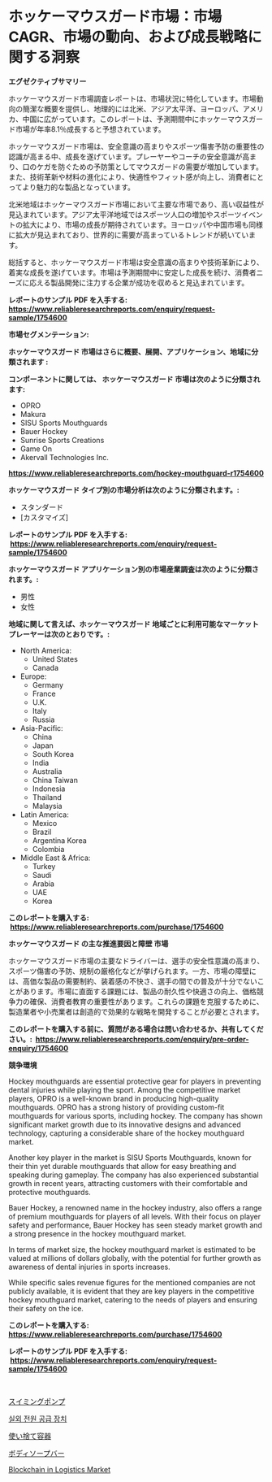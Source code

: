 <p><h1>ホッケーマウスガード市場：市場CAGR、市場の動向、および成長戦略に関する洞察</h1></p><p><strong>エグゼクティブサマリー</strong></p>
<p><p>ホッケーマウスガード市場調査レポートは、市場状況に特化しています。市場動向の簡潔な概要を提供し、地理的には北米、アジア太平洋、ヨーロッパ、アメリカ、中国に広がっています。このレポートは、予測期間中にホッケーマウスガード市場が年率8.1％成長すると予想されています。</p><p>ホッケーマウスガード市場は、安全意識の高まりやスポーツ傷害予防の重要性の認識が高まる中、成長を遂げています。プレーヤーやコーチの安全意識が高まり、口のケガを防ぐための予防策としてマウスガードの需要が増加しています。また、技術革新や材料の進化により、快適性やフィット感が向上し、消費者にとってより魅力的な製品となっています。</p><p>北米地域はホッケーマウスガード市場において主要な市場であり、高い収益性が見込まれています。アジア太平洋地域ではスポーツ人口の増加やスポーツイベントの拡大により、市場の成長が期待されています。ヨーロッパや中国市場も同様に拡大が見込まれており、世界的に需要が高まっているトレンドが続いています。</p><p>総括すると、ホッケーマウスガード市場は安全意識の高まりや技術革新により、着実な成長を遂げています。市場は予測期間中に安定した成長を続け、消費者ニーズに応える製品開発に注力する企業が成功を収めると見込まれています。</p></p>
<p><strong>レポートのサンプル PDF を入手する: <a href="https://www.reliableresearchreports.com/enquiry/request-sample/1754600">https://www.reliableresearchreports.com/enquiry/request-sample/1754600</a></strong></p>
<p><strong>市場セグメンテーション:</strong></p>
<p><strong> ホッケーマウスガード 市場はさらに概要、展開、アプリケーション、地域に分類されます :</strong></p>
<p><strong>コンポーネントに関しては、 ホッケーマウスガード 市場は次のように分類されます: &nbsp;</strong></p>
<p><ul><li>OPRO</li><li>Makura</li><li>SISU Sports Mouthguards</li><li>Bauer Hockey</li><li>Sunrise Sports Creations</li><li>Game On</li><li>Akervall Technologies Inc.</li></ul></p>
<p><strong><a href="https://www.reliableresearchreports.com/hockey-mouthguard-r1754600">https://www.reliableresearchreports.com/hockey-mouthguard-r1754600</a></strong></p>
<p><strong> ホッケーマウスガード タイプ別の市場分析は次のように分類されます。:</strong></p>
<p><ul><li>スタンダード</li><li>[カスタマイズ]</li></ul></p>
<p><strong>レポートのサンプル PDF を入手する: &nbsp;<a href="https://www.reliableresearchreports.com/enquiry/request-sample/1754600">https://www.reliableresearchreports.com/enquiry/request-sample/1754600</a></strong></p>
<p><strong> ホッケーマウスガード アプリケーション別の市場産業調査は次のように分類されます。:</strong></p>
<p><ul><li>男性</li><li>女性</li></ul></p>
<p><strong>地域に関して言えば、ホッケーマウスガード 地域ごとに利用可能なマーケットプレーヤーは次のとおりです。:</strong></p>
<p><ul>
    <li>
        North America:
        <ul>
            <li>United States</li>
            <li>Canada</li>
        </ul>
    </li>
    <li>
        Europe:
        <ul>
            <li>Germany</li>
            <li>France</li>
            <li>U.K.</li>
            <li>Italy</li>
            <li>Russia</li>
        </ul>
    </li>
    <li>
        Asia-Pacific:
        <ul>
            <li>China</li>
            <li>Japan</li>
            <li>South Korea</li>
            <li>India</li>
            <li>Australia</li>
            <li>China Taiwan</li>
            <li>Indonesia</li>
            <li>Thailand</li>
            <li>Malaysia</li>
        </ul>
    </li>
    <li>
        Latin America:
        <ul>
            <li>Mexico</li>
            <li>Brazil</li>
            <li>Argentina Korea</li>
            <li>Colombia</li>
        </ul>
    </li>
    <li>
        Middle East & Africa:
        <ul>
            <li>Turkey</li>
            <li>Saudi</li>
            <li>Arabia</li>
            <li>UAE</li>
            <li>Korea</li>
        </ul>
    </li>
    </ul></p>
<p><strong>このレポートを購入する: &nbsp;<a href="https://www.reliableresearchreports.com/purchase/1754600">https://www.reliableresearchreports.com/purchase/1754600</a></strong></p>
<p><strong>ホッケーマウスガード の主な推進要因と障壁 市場</strong></p>
<p><p>ホッケーマウスガード市場の主要なドライバーは、選手の安全性意識の高まり、スポーツ傷害の予防、規制の厳格化などが挙げられます。一方、市場の障壁には、高価な製品の需要制約、装着感の不快さ、選手の間での普及が十分でないことがあります。市場に直面する課題には、製品の耐久性や快適さの向上、価格競争力の確保、消費者教育の重要性があります。これらの課題を克服するために、製造業者や小売業者は創造的で効果的な戦略を開発することが必要とされます。</p></p>
<p><strong>このレポートを購入する前に、質問がある場合は問い合わせるか、共有してください。:&nbsp; <a href="https://www.reliableresearchreports.com/enquiry/pre-order-enquiry/1754600">https://www.reliableresearchreports.com/enquiry/pre-order-enquiry/1754600</a></strong></p>
<p><strong>競争環境</strong></p>
<p><p>Hockey mouthguards are essential protective gear for players in preventing dental injuries while playing the sport. Among the competitive market players, OPRO is a well-known brand in producing high-quality mouthguards. OPRO has a strong history of providing custom-fit mouthguards for various sports, including hockey. The company has shown significant market growth due to its innovative designs and advanced technology, capturing a considerable share of the hockey mouthguard market.</p><p>Another key player in the market is SISU Sports Mouthguards, known for their thin yet durable mouthguards that allow for easy breathing and speaking during gameplay. The company has also experienced substantial growth in recent years, attracting customers with their comfortable and protective mouthguards.</p><p>Bauer Hockey, a renowned name in the hockey industry, also offers a range of premium mouthguards for players of all levels. With their focus on player safety and performance, Bauer Hockey has seen steady market growth and a strong presence in the hockey mouthguard market.</p><p>In terms of market size, the hockey mouthguard market is estimated to be valued at millions of dollars globally, with the potential for further growth as awareness of dental injuries in sports increases.</p><p>While specific sales revenue figures for the mentioned companies are not publicly available, it is evident that they are key players in the competitive hockey mouthguard market, catering to the needs of players and ensuring their safety on the ice.</p></p>
<p><strong>このレポートを購入する: &nbsp; <a href="https://www.reliableresearchreports.com/purchase/1754600">https://www.reliableresearchreports.com/purchase/1754600</a></strong></p>
<p><strong>レポートのサンプル PDF を入手する: &nbsp;<a href="https://www.reliableresearchreports.com/enquiry/request-sample/1754600">https://www.reliableresearchreports.com/enquiry/request-sample/1754600</a></strong><strong></strong></p>
<p>&nbsp;</p>
<p><p><a href="https://github.com/Sophiaard2003/Market-Research-Report-List-1/blob/main/529531325442.md">スイミングポンプ</a></p><p><a href="https://medium.com/@brionnaboyle/%EC%8B%A4%EC%99%B8-%EC%A0%84%EC%9B%90-%EA%B3%B5%EA%B8%89-%EC%8B%9C%EC%9E%A5-%EB%B3%B4%EA%B3%A0%EC%84%9C%EB%8A%94-%EC%8B%9C%EC%9E%A5%EC%9D%98-%EC%B5%9C%EC%8B%A0-%ED%8A%B8%EB%A0%8C%EB%93%9C-%EB%B0%8F-%EC%84%B1%EC%9E%A5-%EA%B8%B0%ED%9A%8C%EB%A5%BC-%EB%B3%B4%EC%97%AC%EC%A4%8D%EB%8B%88%EB%8B%A4-790da858e807">실외 전원 공급 장치</a></p><p><a href="https://medium.com/@elmoray21/%E4%BD%BF%E3%81%84%E6%8D%A8%E3%81%A6%E5%AE%B9%E5%99%A8%E5%B8%82%E5%A0%B4%E3%83%AC%E3%83%9D%E3%83%BC%E3%83%88%E3%81%AF-%E3%81%93%E3%81%AE%E5%B8%82%E5%A0%B4%E3%81%AE%E6%9C%80%E6%96%B0%E3%83%88%E3%83%AC%E3%83%B3%E3%83%89%E3%82%84%E6%88%90%E9%95%B7%E6%A9%9F%E4%BC%9A%E3%82%92%E6%98%8E%E3%82%89%E3%81%8B%E3%81%AB%E3%81%97%E3%81%BE%E3%81%99-b50c416e289e">使い捨て容器</a></p><p><a href="https://medium.com/@kyaorris56456/%E3%83%9C%E3%83%87%E3%82%A3%E3%82%BD%E3%83%BC%E3%83%97%E3%83%90%E3%83%BC%E5%B8%82%E5%A0%B4%E3%81%AE%E8%A6%8F%E6%A8%A1%E3%81%A8%E5%B8%82%E5%A0%B4%E5%8B%95%E5%90%91-%E5%AE%8C%E5%85%A8%E3%81%AA%E6%A5%AD%E7%95%8C%E6%A6%82%E8%A6%81-2024%E5%B9%B4%E3%81%8B%E3%82%892031%E5%B9%B4-b9d30398c32e">ボディソープバー</a></p><p><a href="https://github.com/brenzgnarento/Market-Research-Report-List-2/blob/main/blockchain-in-logistics-market.md">Blockchain in Logistics Market</a></p></p>